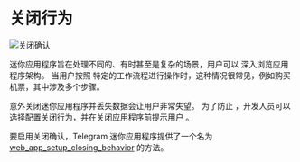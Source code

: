 # 关闭行为

![关闭确认](/functionality/closing-confirmation.png)

迷你应用程序旨在处理不同的、有时甚至是复杂的场景，用户可以
深入浏览应用程序架构。 当用户按照
特定的工作流程进行操作时，这种情况很常见，例如购买机票，其中涉及多个步骤。

意外关闭迷你应用程序并丢失数据会让用户非常失望。 为了防止
，开发人员可以选择配置关闭行为，并在关闭应用程序前提示用户
。

要启用关闭确认，Telegram 迷你应用程序提供了一个名为 [web_app_setup_closing_behavior](methods.md#web-app-setup-closing-behavior) 的方法。
